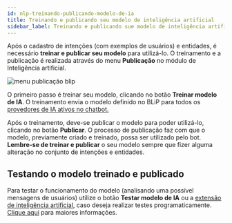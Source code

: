 ```yaml
---
id: nlp-treinando-publicando-modelo-de-ia
title: Treinando e publicando seu modelo de inteligência artificial
sidebar_label: Treinando e publicando sue modelo de inteligência artificial
---
```


Após o cadastro de intenções (com exemplos de usuários) e entidades, é necessário **treinar e publicar seu modelo** para utilizá-lo. O treinamento e a publicação é realizada através do menu **Publicação** no módulo de Inteligência artificial.

​![menu publicação blip](/img/practice/ai/ai-treinando-publicando-modelo-de-ia-1.png)<br>

O primeiro passo é treinar seu modelo, clicando no botão **Treinar modelo de IA**. O treinamento envia o modelo definido no BLiP para todos os <u>provedores de IA ativos no chatbot.</u>

Após o treinamento, deve-se publicar o modelo para poder utilizá-lo, clicando no botão **Publicar**. O processo de publicação faz com que o modelo, previamente criado e treinado, possa ser utilizado pelo bot. **Lembre-se de treinar e publicar** o seu modelo sempre que fizer alguma alteração no conjunto de intenções e entidades.

## Testando o modelo treinado e publicado

Para testar o funcionamento do modelo (analisando uma possível mensagens de usuários) utilize o botão **Testar modelo de IA** ou a [extensão de inteligência artificial](https://docs.blip.ai/#artificial-intelligence), caso deseja realizar testes programaticamente. [Clique aqui](practice/ai/ai-como-treinar-modelo-nlp.md) para maiores informações.
